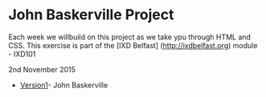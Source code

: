 John Baskerville Project
========================

Each week we willbuild on this project as we take ypu through HTML and CSS. This exercise is part of the [IXD Belfast] (http://ixdbelfast.org) module - IXD101

2nd November 2015

+ [Version1](https://chriskeno.github.io/john-baskerville/john_baskerville_version1.html)- John Baskerville